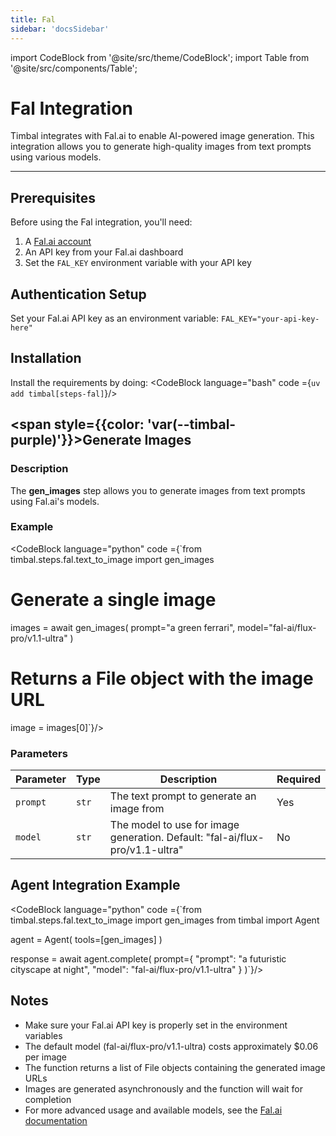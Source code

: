 ```yaml
---
title: Fal
sidebar: 'docsSidebar'
---
```


import CodeBlock from '@site/src/theme/CodeBlock';
import Table from '@site/src/components/Table';

# Fal Integration

Timbal integrates with Fal.ai to enable AI-powered image generation. This integration allows you to generate high-quality images from text prompts using various models.

---

## Prerequisites

Before using the Fal integration, you'll need:

1. A [Fal.ai account](https://fal.ai)
2. An API key from your Fal.ai dashboard
3. Set the `FAL_KEY` environment variable with your API key

## Authentication Setup

Set your Fal.ai API key as an environment variable: `FAL_KEY="your-api-key-here"`

## Installation

Install the requirements by doing:
<CodeBlock language="bash" code ={`uv add timbal[steps-fal]`}/>

## <span style={{color: 'var(--timbal-purple)'}}><strong>Generate Images</strong></span>

### Description
The **gen_images** step allows you to generate images from text prompts using Fal.ai's models.

### Example
<CodeBlock language="python" code ={`from timbal.steps.fal.text_to_image import gen_images

# Generate a single image
images = await gen_images(
    prompt="a green ferrari",
    model="fal-ai/flux-pro/v1.1-ultra"
)

# Returns a File object with the image URL
image = images[0]`}/>

### Parameters

<Table className="wider-table">
  <colgroup>
    <col style={{width: "15%"}} />
    <col style={{width: "10%"}} />
    <col style={{width: "60%"}} />
    <col style={{width: "15%"}} />
  </colgroup>
  <thead>
    <tr>
      <th>Parameter</th>
      <th>Type</th>
      <th>Description</th>
      <th>Required</th>
    </tr>
  </thead>
  <tbody>
    <tr>
      <td><code>prompt</code></td>
      <td><code>str</code></td>
      <td>The text prompt to generate an image from</td>
      <td>Yes</td>
    </tr>
    <tr>
      <td><code>model</code></td>
      <td><code>str</code></td>
      <td>The model to use for image generation. Default: "fal-ai/flux-pro/v1.1-ultra"</td>
      <td>No</td>
    </tr>
  </tbody>
</Table>

## Agent Integration Example

<CodeBlock language="python" code ={`from timbal.steps.fal.text_to_image import gen_images
from timbal import Agent

agent = Agent(
    tools=[gen_images]
)

response = await agent.complete(
    prompt={
        "prompt": "a futuristic cityscape at night",
        "model": "fal-ai/flux-pro/v1.1-ultra"
    }
)`}/>

## Notes
- Make sure your Fal.ai API key is properly set in the environment variables
- The default model (fal-ai/flux-pro/v1.1-ultra) costs approximately $0.06 per image
- The function returns a list of File objects containing the generated image URLs
- Images are generated asynchronously and the function will wait for completion
- For more advanced usage and available models, see the [Fal.ai documentation](https://docs.fal.ai)